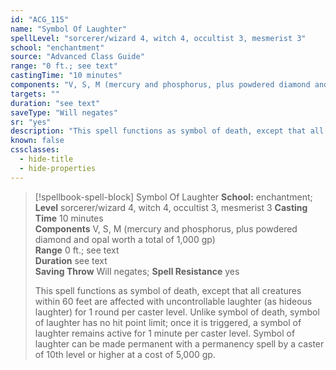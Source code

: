 ```yaml
---
id: "ACG_115"
name: "Symbol Of Laughter"
spellLevel: "sorcerer/wizard 4, witch 4, occultist 3, mesmerist 3"
school: "enchantment"
source: "Advanced Class Guide"
range: "0 ft.; see text"
castingTime: "10 minutes"
components: "V, S, M (mercury and phosphorus, plus powdered diamond and opal worth a total of 1,000 gp)"
targets: ""
duration: "see text"
saveType: "Will negates"
sr: "yes"
description: "This spell functions as symbol of death, except that all creatures within 60 feet are affected with uncontrollable laughter (as hideous laughter) for 1 round per caster level.  Unlike symbol of death, symbol of laughter has no hit point limit; once it is triggered, a symbol of laughter remains active for 1 minute per caster level.  Symbol of laughter can be made permanent with a permanency spell by a caster of 10th level or higher at a cost of 5,000 gp."
known: false
cssclasses:
  - hide-title
  - hide-properties
---
```


> [!spellbook-spell-block] Symbol Of Laughter
> **School:** enchantment; **Level** sorcerer/wizard 4, witch 4, occultist 3, mesmerist 3
> **Casting Time** 10 minutes  
> **Components** V, S, M (mercury and phosphorus, plus powdered diamond and opal worth a total of 1,000 gp)  
> **Range** 0 ft.; see text  
> **Duration** see text  
> **Saving Throw** Will negates; **Spell Resistance** yes
> 
> This spell functions as symbol of death, except that all creatures within 60 feet are affected with uncontrollable laughter (as hideous laughter) for 1 round per caster level.  Unlike symbol of death, symbol of laughter has no hit point limit; once it is triggered, a symbol of laughter remains active for 1 minute per caster level.  Symbol of laughter can be made permanent with a permanency spell by a caster of 10th level or higher at a cost of 5,000 gp.